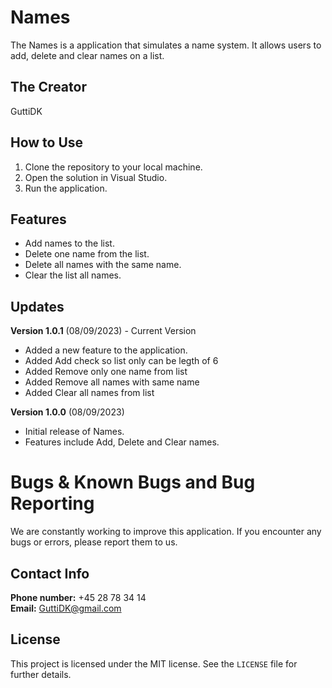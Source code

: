 # Names

The Names is a application that simulates a name system. It allows users to add, delete and clear names on a list.

## The Creator

GuttiDK

## How to Use

1. Clone the repository to your local machine.
2. Open the solution in Visual Studio.
3. Run the application.

## Features

- Add names to the list.
- Delete one name from the list.
- Delete all names with the same name.
- Clear the list all names.

## Updates

**Version 1.0.1** (08/09/2023) - Current Version
- Added a new feature to the application.
- Added Add check so list only can be legth of 6
- Added Remove only one name from list
- Added Remove all names with same name
- Added Clear all names from list 

**Version 1.0.0** (08/09/2023)
- Initial release of Names.
- Features include Add, Delete and Clear names.

# Bugs & Known Bugs and Bug Reporting
We are constantly working to improve this application. If you encounter any bugs or errors, please report them to us.

## Contact Info
**Phone number:** +45 28 78 34 14  
**Email:** [GuttiDK@gmail.com](mailto:GuttiDK@gmail.com)

## License

This project is licensed under the MIT license. See the `LICENSE` file for further details.
